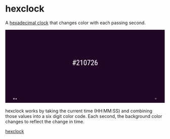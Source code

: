 # hexclock

A [hexadecimal clock](https://davidherszenhaut.github.io/hexclock/) that changes color with each passing second.

<p align="center">
  <img src="resources/images/screenshot.png" />
</p>

hexclock works by taking the current time (HH:MM:SS) and combining those values into a six digit color code. Each second, the background color changes to reflect the change in time.

[hexclock](https://davidherszenhaut.github.io/hexclock/)
